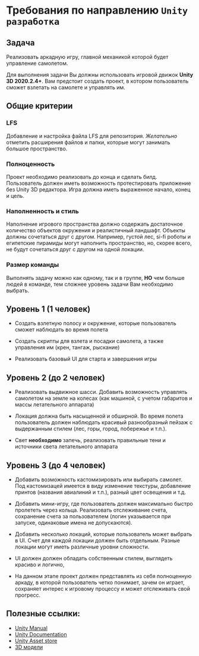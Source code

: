 # Требования по направлению `Unity разработка`
## Задача
Реализовать аркадную игру, главной механикой которой будет управление самолетом.

Для выполнения задачи Вы должны использовать игровой движок **Unity 3D 2020.2.4+**. Вам предстоит создать проект, в котором пользователь сможет взлетать на самолете и управлять им. 

## Общие критерии

### **LFS**
Добавление и настройка файла LFS для репозитория. *Желательно* отметить расширения файлов и папки, которые могут занимать большое пространство.

### **Полноценность**

Проект необходимо реализовать до конца и сделать билд. Пользователь должен иметь возможность протестировать приложение без Unity 3D редактора. Игра должна иметь выраженное начало, конец и цель.

### **Наполненность и стиль**

Наполнение игрового пространства должно содержать достаточное количество объектов окружения и реалистичный ландшафт. Объекты должны сочетаться друг с другом. Например, густой лес, si-fi роботы и египетские пирамиды могут наполнить пространство, но, скорее всего, не будут сочетаться друг с другом на одной локации.

### **Размер команды**

Выполнять задачу можно как одному, так и в группе, **НО** чем больше людей в команде, тем сложнее уровень задачи Вам необходимо выбрать.

## **Уровень 1** (1 человек)

* Создать взлетную полосу и окружение, которые пользователь сможет наблюдать во время полета

* Создать скрипты для взлета и посадки самолета, а также управления им (крен, тангаж, рыскание)

* Реализовать базовый UI для старта и завершения игры

## **Уровень 2** (до 2 человек) 

* Реализовать выдвижное шасси. Добавить возможность управлять самолетом на земле на колесах (как машиной, с учетом габаритов и массы летательного аппарата) 

* Локация должна быть насыщенной и обширной. Во время полета пользователь должен наблюдать красивый разнообразный пейзаж с выдержанным стилем (лес, горы, город, побережье и т.п.).

* Свет **необходимо** запечь, реализовать правильные тени и источники света летательного аппарата 

## **Уровень 3** (до 4 человек) 

* Добавить возможность кастомизировать или выбирать самолет. Под кастомизацей имеется в виду изменение текстуры, добавление принтов (названия авиалиний и т.п.), разный цвет освещения и т.д.

* Добавить мини-игру, где пользователь должен максимально быстро пролететь через кольца. Реализовать отслеживание счета, сохранение счета за пользователем (логин указывается при запуске, одинаковые имена не допускаются).

* Добавить несколько локаций, которые пользователь может выбрать в UI. Счет для каждой локации должен быть отдельным. Разные локации могут иметь различные уровни сложности.

* UI должен должен обладать собственным стилем, выглядеть красиво и логично,

* На данном этапе проект должен представлять из себя полноценную аркаду, в которой пользователь четко понимает, зачем он играет, сохраняет интерес к игровому процессу и может отслеживать свой прогресс.

## Полезные ссылки:

* [Unity Manual](https://docs.unity3d.com/Manual/index.html)  
* [Unity Documentation](https://docs.unity3d.com/ru/530/ScriptReference/index.html)    
* [Unity Asset store](https://assetstore.unity.com)
* [3D модели](https://www.cgtrader.com/free-3d-models)

 

 

 
